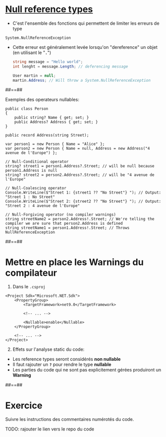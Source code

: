 # [Null reference types](https://learn.microsoft.com/en-us/dotnet/csharp/nullable-references)

- C'est l'ensemble des fonctions qui permettent de limiter les erreurs de type 
<!-- .element: class="list-fragment" -->
  `System.NullReferenceException`
- Cette erreur est généralement levée lorsqu'on "dereference" un objet (en utilisant le "**`.`**")
  ```csharp
  string message = "Hello world";
  int lenght = message.Length; // deferencing message

  User martin = null;
  martin.Address; // Will throw a System.NullReferenceException
  ```

##==##

<!-- .slide: class="with-code max-height"  -->
Exemples des operateurs nullables:
```csharp[1-22|1-7|9-10|12-14|16-18|20-22|1-22]
public class Person
{
    public string? Name { get; set; } 
    public Address? Address { get; set; }
}

public record Address(string Street);

var person1 = new Person { Name = "Alice" };
var person2 = new Person { Name = null, Address = new Address("4 avenue de l'Europe") };

// Null-Conditional operator
string? street1 = person1.Address?.Street; // will be null because person1.Address is null
string? street2 = person2.Address?.Street; // will be "4 avenue de l'Europe"

// Null-Coalescing operator
Console.WriteLine($"Street 1: {street1 ?? "No Street"} "); // Output: "Street 1 : No Street"
Console.WriteLine($"Street 2: {street2 ?? "No Street"} "); // Output: "Street 2 : 4 avenue de l'Europe"

// Null-Forgiving operator (no compiler warnings)
string streetName2 = person2.Address!.Street; // We're telling the compiler we are sure that person2.Address is defined
string streetName1 = person1.Address!.Street; // Throws NullReferenceException
```

##==##

# Mettre en place les Warnings du compilateur

1. Dans le `.csproj`

```csharp[1-11|7]
<Project Sdk="Microsoft.NET.Sdk">
    <PropertyGroup>
        <TargetFramework>net9.0</TargetFramework>

        <!-- ... -->

        <Nullable>enable</Nullable>
    </PropertyGroup>

    <!-- ... -->
</Project>
```

2. Effets sur l'analyse static du code:

- Les reference types seront considérés **non nullable**
- Il faut rajouter un **`?`** pour rendre le type **nullable**
- Les parties du code qui ne sont pas explicitement gérées produiront un **Warning**
<!-- .element: class="list-fragment" -->

##==##

# Exercice

Suivre les instructions des commentaires numérotés du code.

TODO: rajouter le lien vers le repo du code

